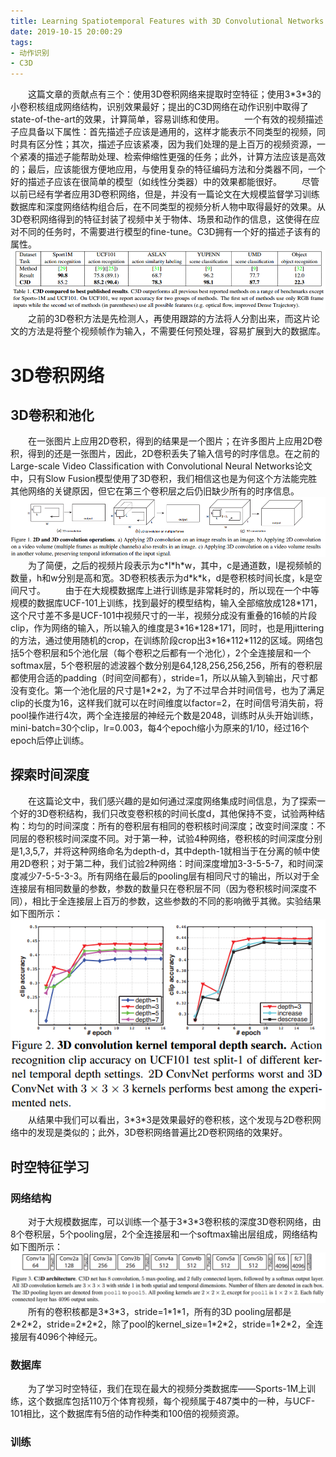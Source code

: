 ```yaml
---
title: Learning Spatiotemporal Features with 3D Convolutional Networks (ICCV 2015)
date: 2019-10-15 20:00:29
tags:
- 动作识别
- C3D
---
```

&emsp;&emsp;这篇文章的贡献点有三个：使用3D卷积网络来提取时空特征；使用3\*3\*3的小卷积核组成网络结构，识别效果最好；提出的C3D网络在动作识别中取得了state-of-the-art的效果，计算简单，容易训练和使用。
&emsp;&emsp;一个有效的视频描述子应具备以下属性：首先描述子应该是通用的，这样才能表示不同类型的视频，同时具有区分性；其次，描述子应该紧凑，因为我们处理的是上百万的视频资源，一个紧凑的描述子能帮助处理、检索伸缩性更强的任务；此外，计算方法应该是高效的；最后，应该能很方便地应用，与使用复杂的特征编码方法和分类器不同，一个好的描述子应该在很简单的模型（如线性分类器）中的效果都能很好。
&emsp;&emsp;尽管以前已经有学者应用3D卷积网络，但是，并没有一篇论文在大规模监督学习训练数据库和深度网络结构组合后，在不同类型的视频分析人物中取得最好的效果。从3D卷积网络得到的特征封装了视频中关于物体、场景和动作的信息，这使得在应对不同的任务时，不需要进行模型的fine-tune。C3D拥有一个好的描述子该有的属性。
![](/images/C3D/compare.png "C3D与发表的最好的方法的比较")
&emsp;&emsp;之前的3D卷积方法是先检测人，再使用跟踪的方法将人分割出来，而这片论文的方法是将整个视频帧作为输入，不需要任何预处理，容易扩展到大的数据库。
# 3D卷积网络
## 3D卷积和池化
&emsp;&emsp;在一张图片上应用2D卷积，得到的结果是一个图片；在许多图片上应用2D卷积，得到的还是一张图片，因此，2D卷积丢失了输入信号的时序信息。在之前的Large-scale Video Classification with Convolutional Neural Networks论文中，只有Slow Fusion模型使用了3D卷积，我们相信这也是为何这个方法能完胜其他网络的关键原因，但它在第三个卷积层之后仍旧缺少所有的时序信息。
![](/images/C3D/convolution.png "2D卷积核3D卷积对比")
&emsp;&emsp;为了简便，之后的视频片段表示为c\*l\*h\*w，其中，c是通道数，l是视频帧的数量，h和w分别是高和宽。3D卷积核表示为d\*k\*k，d是卷积核时间长度，k是空间尺寸。
&emsp;&emsp;由于在大规模数据库上进行训练是非常耗时的，所以现在一个中等规模的数据库UCF-101上训练，找到最好的模型结构，输入全部缩放成128\*171，这个尺寸差不多是UCF-101中视频尺寸的一半，视频分成没有重叠的16帧的片段clip，作为网络的输入，所以输入的维度是3\*16\*128\*171，同时，也是用jittering的方法，通过使用随机的crop，在训练阶段crop出3\*16\*112\*112的区域。网络包括5个卷积层和5个池化层（每个卷积之后都有一个池化），2个全连接层和一个softmax层，5个卷积层的滤波器个数分别是64,128,256,256,256，所有的卷积层都使用合适的padding（时间空间都有），stride=1，所以从输入到输出，尺寸都没有变化。第一个池化层的尺寸是1\*2\*2，为了不过早合并时间信号，也为了满足clip的长度为16，这样我们就可以在时间维度以factor=2，在时间信号消失前，将pool操作进行4次，两个全连接层的神经元个数是2048，训练时从头开始训练，mini-batch=30个clip，lr=0.003，每4个epoch缩小为原来的1/10，经过16个epoch后停止训练。
## 探索时间深度
&emsp;&emsp;在这篇论文中，我们感兴趣的是如何通过深度网络集成时间信息，为了探索一个好的3D卷积结构，我们只改变卷积核的时间长度d，其他保持不变，试验两种结构：均匀的时间深度：所有的卷积层有相同的卷积核时间深度；改变时间深度：不同层的卷积核时间深度不同。对于第一种，试验4种网络，卷积核的时间深度分别是1,3,5,7，并将这种网络命名为depth-d，其中depth-1就相当于在分离的帧中使用2D卷积；对于第二种，我们试验2种网络：时间深度增加3-3-5-5-7，和时间深度减少7-5-5-3-3。所有网络在最后的pooling层有相同尺寸的输出，所以对于全连接层有相同数量的参数，参数的数量只在卷积层不同（因为卷积核时间深度不同），相比于全连接层上百万的参数，这些参数的不同的影响微乎其微。实验结果如下图所示：
![](/images/C3D/3D-convolution.png "3D卷积核时间深度的研究")
&emsp;&emsp;从结果中我们可以看出，3\*3\*3是效果最好的卷积核，这个发现与2D卷积网络中的发现是类似的；此外，3D卷积网络普遍比2D卷积网络的效果好。
## 时空特征学习
### 网络结构
&emsp;&emsp;对于大规模数据库，可以训练一个基于3\*3\*3卷积核的深度3D卷积网络，由8个卷积层，5个pooling层，2个全连接层和一个softmax输出层组成，网络结构如下图所示：
![](/images/C3D/C3D.png "C3D网络结构")
&emsp;&emsp;所有的卷积核都是3\*3\*3，stride=1\*1\*1，所有的3D pooling层都是2\*2\*2，stride=2\*2\*2，除了pool的kernel_size=1\*2\*2，stride=1\*2\*2，全连接层有4096个神经元。
### 数据库
&emsp;&emsp;为了学习时空特征，我们在现在最大的视频分类数据库——Sports-1M上训练，这个数据库包括110万个体育视频，每个视频属于487类中的一种，与UCF-101相比，这个数据库有5倍的动作种类和100倍的视频资源。
### 训练
&emsp;&emsp;
&emsp;&emsp;
&emsp;&emsp;
&emsp;&emsp;
&emsp;&emsp;

